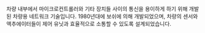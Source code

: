 차량 내부에서 마이크로컨트롤러와 기타 장치들 사이의 통신을 용이하게 하기 위해 개발된 차량용 네트워크 기술입니다. 1980년대에 보쉬에 의해 개발되었으며, 차량의 센서와 액추에이터들이 제어 유닛과 효율적으로 소통할 수 있도록 설계되었습니다.